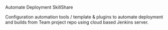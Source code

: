 Automate Deployment SkillShare

Configuration automation tools / template & plugins to automate deployment
and builds from  Team project repo using cloud based Jenkins server.
